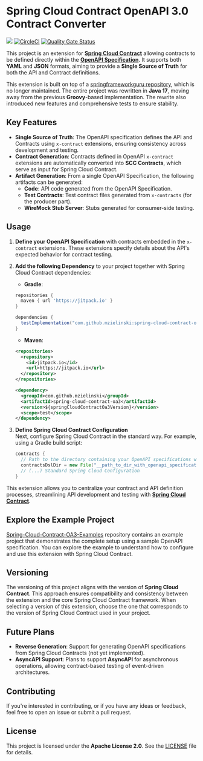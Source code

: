# Spring Cloud Contract OpenAPI 3.0 Contract Converter

[![](https://jitpack.io/v/mzielinski/spring-cloud-contract-oa3.svg)](https://jitpack.io/#mzielinski/spring-cloud-contract-oa3)
[![CircleCI](https://circleci.com/gh/mzielinski/spring-cloud-contract-oa3.svg?style=svg)](https://circleci.com/gh/mzielinski/spring-cloud-contract-oa3)
[![Quality Gate Status](https://sonarcloud.io/api/project_badges/measure?project=mzielinski_spring-cloud-contract-oa3&metric=alert_status)](https://sonarcloud.io/summary/new_code?id=mzielinski_spring-cloud-contract-oa3)

This project is an extension for [**Spring Cloud Contract**](https://spring.io/projects/spring-cloud-contract) allowing
contracts to be defined directly within the [**OpenAPI Specification**](https://swagger.io/specification/). It supports
both **YAML** and **JSON** formats, aiming to provide a **Single Source of Truth** for both the API and Contract
definitions.

This extension is built on top of
a [springframeworkguru repository](https://github.com/springframeworkguru/spring-cloud-contract-oa3 ), which is no longer
maintained. The entire project was rewritten in **Java 17**, moving away from the previous **Groovy**-based
implementation. The rewrite also introduced new features and comprehensive tests to ensure stability.

## Key Features

- **Single Source of Truth**: The OpenAPI specification defines the API and Contracts using `x-contract` extensions,
  ensuring consistency across development and testing.
- **Contract Generation**: Contracts defined in OpenAPI `x-contract` extensions are automatically converted into **SCC
  Contracts**, which serve as input for Spring Cloud Contract.
- **Artifact Generation**: From a single OpenAPI Specification, the following artifacts can be generated:
    - **Code**: API code generated from the OpenAPI Specification.
    - **Test Contracts**: Test contract files generated from `x-contracts` (for the producer part).
    - **WireMock Stub Server**: Stubs generated for consumer-side testing.

## Usage

1. **Define your OpenAPI Specification** with contracts embedded in the `x-contract` extensions. These extensions
   specify details about the API's expected behavior for contract testing.
2. **Add the following Dependency** to your project together with Spring Cloud
   Contract dependencies:
    - **Gradle**:
     ```groovy
     repositories {
       maven { url 'https://jitpack.io' }
     }
   
     dependencies {
       testImplementation("com.github.mzielinski:spring-cloud-contract-oa3:$springCloudContractOa3Version")
     }
      ``` 
    - **Maven**:
     ```xml
     <repositories>
       <repository>
         <id>jitpack.io</id>
         <url>https://jitpack.io</url>
       </repository>
     </repositories>
   
     <dependency>
       <groupId>com.github.mzielinski</groupId>
       <artifactId>spring-cloud-contract-oa3</artifactId>
       <version>${springCloudContractOa3Version}</version>
       <scope>test</scope>
     </dependency>
     ```
3. **Define Spring Cloud Contract Configuration**  
   Next, configure Spring Cloud Contract in the standard way. For example, using a Gradle build script:

   ```groovy
   contracts {
     // Path to the directory containing your OpenAPI specifications with x-contract extensions
     contractsDslDir = new File("__path_to_dir_with_openapi_specifications__")
     // (...) Standard Spring Cloud Configuration
   }
   ```

This extension allows you to centralize your contract and API definition processes, streamlining API development and
testing with [**Spring Cloud Contract**](https://spring.io/projects/spring-cloud-contract).

## Explore the Example Project

[Spring-Cloud-Contract-OA3-Examples](git@github.com:mzielinski/spring-cloud-contract-oa3-examples.git) repository contains an example project that demonstrates the complete setup using a sample OpenAPI specification.
You can explore the example to understand how to configure and use this extension with Spring Cloud Contract.

## Versioning

The versioning of this project aligns with the version of **Spring Cloud Contract**. This approach ensures compatibility
and consistency between the extension and the core Spring Cloud Contract framework. When selecting a version of this
extension, choose the one that corresponds to the version of Spring Cloud Contract used in your project.

## Future Plans

- **Reverse Generation**: Support for generating OpenAPI specifications from Spring Cloud Contracts (not yet
  implemented).
- **AsyncAPI Support**: Plans to support **AsyncAPI** for asynchronous operations, allowing contract-based testing of
  event-driven architectures.

## Contributing

If you're interested in contributing, or if you have any ideas or feedback, feel free to open an issue or submit a pull
request.

## License

This project is licensed under the **Apache License 2.0**. See the [LICENSE](LICENSE) file for details.